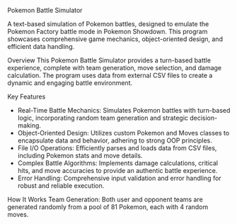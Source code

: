 Pokemon Battle Simulator

A text-based simulation of Pokemon battles, designed to emulate the Pokemon Factory battle mode in Pokemon Showdown. This program showcases comprehensive game mechanics, object-oriented design, and efficient data handling.

Overview
This Pokemon Battle Simulator provides a turn-based battle experience, complete with team generation, move selection, and damage calculation. The program uses data from external CSV files to create a dynamic and engaging battle environment.

Key Features
- Real-Time Battle Mechanics: Simulates Pokemon battles with turn-based logic, incorporating random team generation and strategic decision-making.
- Object-Oriented Design: Utilizes custom Pokemon and Moves classes to encapsulate data and behavior, adhering to strong OOP principles.
- File I/O Operations: Efficiently parses and loads data from CSV files, including Pokemon stats and move details.
- Complex Battle Algorithms: Implements damage calculations, critical hits, and move accuracies to provide an authentic battle experience.
- Error Handling: Comprehensive input validation and error handling for robust and reliable execution.

How It Works
Team Generation:
Both user and opponent teams are generated randomly from a pool of 81 Pokemon, each with 4 random moves.
